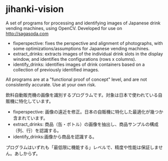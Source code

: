 # jihanki-vision
A set of programs for processing and identifying images of Japanese drink vending machines, using OpenCV. Developed for use on http://sagasoda.com
- fixperspective: fixes the perspective and alignment of photographs, with some optimizations/assumptions for Japanese vending machines.
- extract_drinks: extracts images of the individual drink slots in the display window, and identifies the configurations (rows x columns).
- identify_drinks: identifies images of drink containers based on a collection of previously identified images.

All programs are at a "functional proof of concept" level, and are not consistently accurate. Use at your own risk. 

飲料自動販売機の画像を識別するプログラムです。対象は日本で使われている自販機に特化しています。
- fixperspective: 画像の遠近を修正。日本の自販機に特化した最適化が幾つか含まれています。
- extract_drinks: 商品（缶・ボトル）の画像を抽出し、商品サンプルの構成（列、行）を認識する。
- identify_drinks:画像から商品を認識する。

プログラムはいずれも「最低限に機能する」レベルで、精度や性能は保証しません。あしからず。
